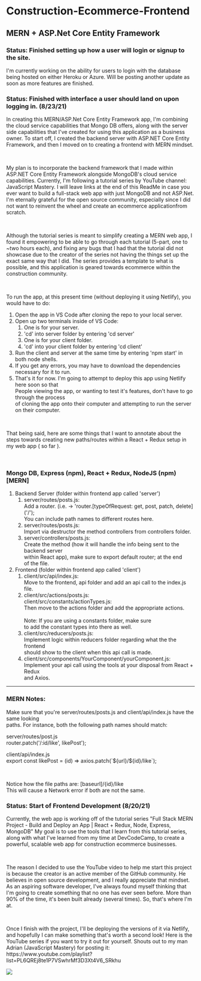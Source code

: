 # Construction-Ecommerce-Frontend

<h2>MERN + ASP.Net Core Entity Framework</h2>

<h3>Status: Finished setting up how a user will login or signup to the site.</h3>
<p>
I'm currently working on the ability for users to login with the database being hosted on 
either Heroku or Azure. Will be posting another update as soon as more features are 
finished.
</p>

<h3>Status: Finished with interface a user should land on upon logging in. (8/23/21)</h3>
<p>
In creating this MERN/ASP.Net Core Entity Framework app, I'm combining the cloud service 
capabilities that Mongo DB offers, along with the server side capabilities that I've created for 
using this application as a business owner. To start off, I created the backend server with 
ASP.NET Core Entity Framework, and then I moved on to creating a frontend with MERN mindset.
</p>

<br>

<p>
My plan is to incorporate the backend framework that I made within ASP.NET Core Entity Framework 
alongside MongoDB's cloud service capabilities. Currently, I'm following a tutorial series 
by YouTube channel: JavaScript Mastery. I will leave links at the end of this ReadMe in case 
you ever want to build a full-stack web app with just MongoDB and not ASP.Net. I'm eternally 
grateful for the open source community, especially since I did not want to reinvent the wheel 
and create an ecommerce applicationfrom scratch.
</p>

<br>

<p>
Although the tutorial series is meant to simplify creating a MERN web app, I found it empowering 
to be able to go through each tutorial (5-part, one to ~two hours each), and fixing any bugs 
that I had that the tutorial did not showcase due to the creator of the series not having the 
things set up the exact same way that I did. The series provides a template to what is possible, 
and this application is geared towards ecommerce within the construction community.
</p>

<br>

To run the app, at this present time (without deploying it using Netlify), you would have to do:
<p>
    <ol>
        <li>Open the app in VS Code after cloning the repo to your local server.</li>
        <li>
            Open up two terminals inside of VS Code:<br>
            <ol>
                <li>One is for your server.</li>
                <li>'cd' into server folder by entering 'cd server'</li>
                <li>One is for your client folder.</li>
                <li>'cd' into your client folder by entering 'cd client'</li>
            </ol>
        </li>
        <li>Run the client and server at the same time by entering 'npm start' in both node shells.</li>
        <li>If you get any errors, you may have to download the dependencies necessary for it to run.</li>
        <li>
            That's it for now. I'm going to attempt to deploy this app using Netlify here soon so that<br>
            People viewing the app, or wanting to test it's features, don't have to go through the process<br>
            of cloning the app onto their computer and attempting to run the server on their computer.
        </li>
    </ol>
</p>

<br>

<p>
That being said, here are some things that I want to annotate about the steps towards creating new
paths/routes within a React + Redux setup in my web app ( so far ). 
<p>

<br>

<h3>Mongo DB, Express (npm), React + Redux, NodeJS (npm) [MERN]</h3>
<ol>
    <li>
        Backend Server (folder within frontend app called 'server')<br>
        <ol>
            <li>
                server/routes/posts.js: <br>
                Add a router. (i.e. -> 'router.[typeOfRequest: get, post, patch, delete]('/');<br> 
                You can include path names to different routes here.
            </li>
            <li>
                server/routes/posts.js: <br>
                Import via destructor the method controllers from controllers folder.
            </li>
            <li>
                server/controllers/posts.js: <br>
                Create the method (how it will handle the info being sent to the backend server <br>
                within React app), make sure to <bold>export default router;</bold> at the end <br>
                of the file.
            </li>
        </ol>
    </li>
    <li>
        Frontend (folder within frontend app called 'client')<br>
        <ol>
            <li>
                client/src/api/index.js:<br>
                Move to the frontend, api folder and add an api call to the index.js file.
            </li>
            <li>
                client/src/actions/posts.js:<br>
                client/src/constants/actionTypes.js:<br>
                Then move to the actions folder and add the appropriate actions. <br><br>
                <bold>Note: </bold>If you are using a constants folder, make sure <br>
                to add the constant types into there as well.
            </li>
            <li>
                client/src/reducers/posts.js:<br>
                Implement logic within reducers folder regarding what the the frontend <br>
                should show to the client when this api call is made. <br>
            </li>
            <li>
                client/src/components/YourComponent/yourComponent.js:<br>
                Implement your api call using the tools at your disposal from React + Redux <br>
                and Axios.
            </li>
        </ol>
    </li>
</ol>

<hr>

<h3>MERN Notes:</h3>
<p>
Make sure that you're server/routes/posts.js and client/api/index.js have the same looking <br>
paths. For instance, both the following path names should match: 
<p>

<p>
server/routes/post.js<br>
router.patch('/:id/like', likePost');
</p>

<p>
client/api/index.js<br>
export const likePost = (id) => axios.patch(`${url}/${id}/like`);
</p>

<br>

<p>
Notice how the file paths are: [baseurl]/{id}/like<br>
This will cause a Network error if both are not the same.
</p>

<h3>Status: Start of Frontend Development (8/20/21) </h3>
<p>Currently, the web app is working off of the tutorial series "Full Stack MERN Project - Build and Deploy an App | React + Redux, Node, Express, MongoDB" My 
  goal is to use the tools that I learn from this tutorial series, along with what I've learned from my time at DevCodeCamp, to create a powerful, scalable 
  web app for construction ecommerce businesses.
</p>
<br>
<p>The reason I decided to use the YouTube video to help me start this project is because the creator is an active member of the GitHub community. He believes 
  in open source development, and I really appreciate that mindset. As an aspiring software developer, I've always found myself thinking that I'm going to
  create something that no one has ever seen before. More than 90% of the time, it's been built already (several times). So, that's where I'm at.
</p>
<br>
<p>Once I finish with the project, I'll be deploying the versions of it via Netlify, and hopefully I can make something that's worth a second look! Here is the
  YouTube series if you want to try it out for yourself. Shouts out to my man Adrian (JavaScript Mastery) for posting it: <br> 
  https://www.youtube.com/playlist?list=PL6QREj8te1P7VSwhrMf3D3Xt4V6_SRkhu <br>
</p>
<img src="https://user-images.githubusercontent.com/62074841/130332942-466ef0b8-0a79-4be8-be9f-ab34eb1a9252.png" />
